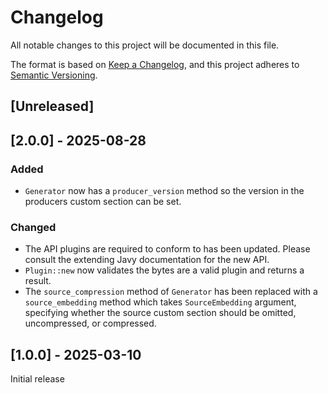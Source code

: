 # Changelog

All notable changes to this project will be documented in this file.

The format is based on [Keep a Changelog](https://keepachangelog.com/en/1.0.0/),
and this project adheres to [Semantic
Versioning](https://semver.org/spec/v2.0.0.html).

## [Unreleased]

## [2.0.0] - 2025-08-28

### Added

- `Generator` now has a `producer_version` method so the version in the
  producers custom section can be set.

### Changed

- The API plugins are required to conform to has been updated. Please consult
  the extending Javy documentation for the new API.
- `Plugin::new` now validates the bytes are a valid plugin and returns a
  result.
- The `source_compression` method of `Generator` has been replaced with a
  `source_embedding` method which takes `SourceEmbedding` argument, specifying
  whether the source custom section should be omitted, uncompressed, or compressed.

## [1.0.0] - 2025-03-10

Initial release
